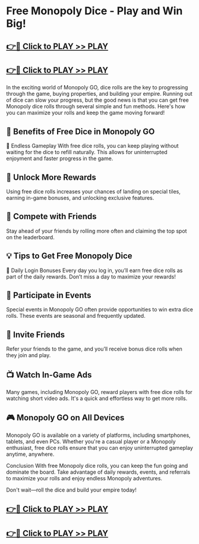 # Free Monopoly Dice - Play and Win Big!

## [👉🔴 Click to PLAY >> PLAY](freedicetools.blogspot.com)
## [👉🔴 Click to PLAY >> PLAY](freedicetools.blogspot.com)

In the exciting world of Monopoly GO, dice rolls are the key to progressing through the game, buying properties, and building your empire. Running out of dice can slow your progress, but the good news is that you can get free Monopoly dice rolls through several simple and fun methods. Here's how you can maximize your rolls and keep the game moving forward!

## 🎯 Benefits of Free Dice in Monopoly GO
🔄 Endless Gameplay
With free dice rolls, you can keep playing without waiting for the dice to refill naturally. This allows for uninterrupted enjoyment and faster progress in the game.

## 🎁 Unlock More Rewards
Using free dice rolls increases your chances of landing on special tiles, earning in-game bonuses, and unlocking exclusive features.

## 🌟 Compete with Friends
Stay ahead of your friends by rolling more often and claiming the top spot on the leaderboard.

## 💡 Tips to Get Free Monopoly Dice
🚪 Daily Login Bonuses
Every day you log in, you’ll earn free dice rolls as part of the daily rewards. Don’t miss a day to maximize your rewards!

## 🎉 Participate in Events
Special events in Monopoly GO often provide opportunities to win extra dice rolls. These events are seasonal and frequently updated.

## 👫 Invite Friends
Refer your friends to the game, and you’ll receive bonus dice rolls when they join and play.

## 📺 Watch In-Game Ads
Many games, including Monopoly GO, reward players with free dice rolls for watching short video ads. It's a quick and effortless way to get more rolls.

## 🎮 Monopoly GO on All Devices
Monopoly GO is available on a variety of platforms, including smartphones, tablets, and even PCs. Whether you're a casual player or a Monopoly enthusiast, free dice rolls ensure that you can enjoy uninterrupted gameplay anytime, anywhere.

Conclusion
With free Monopoly dice rolls, you can keep the fun going and dominate the board. Take advantage of daily rewards, events, and referrals to maximize your rolls and enjoy endless Monopoly adventures.

Don't wait—roll the dice and build your empire today!

## [👉🔴 Click to PLAY >> PLAY](freedicetools.blogspot.com)
## [👉🔴 Click to PLAY >> PLAY](freedicetools.blogspot.com)
